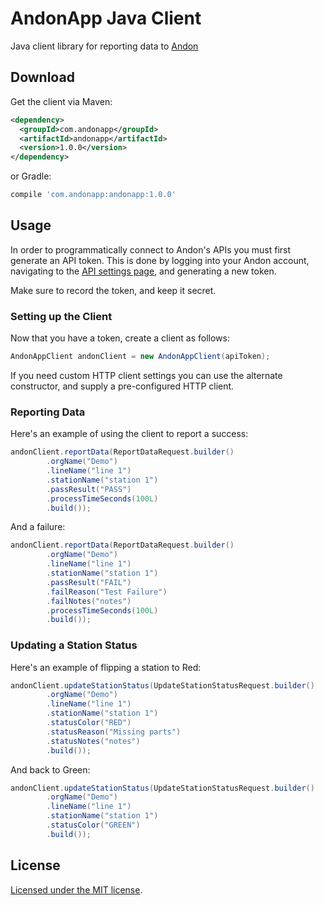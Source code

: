 # AndonApp Java Client

Java client library for reporting data to [Andon](https://www.andonapp.com/)

## Download

Get the client via Maven:

```xml
<dependency>
  <groupId>com.andonapp</groupId>
  <artifactId>andonapp</artifactId>
  <version>1.0.0</version>
</dependency>
```

or Gradle:

```gradle
compile 'com.andonapp:andonapp:1.0.0'
```

## Usage

In order to programmatically connect to Andon's APIs you must first generate an API token. This is done by logging into your Andon account, navigating to the [API settings page](https://portal.andonapp.com/settings/tokens), and generating a new token.

Make sure to record the token, and keep it secret.

### Setting up the Client

Now that you have a token, create a client as follows:

```java
AndonAppClient andonClient = new AndonAppClient(apiToken);
```

If you need custom HTTP client settings you can use the alternate constructor, and supply a pre-configured HTTP client.

### Reporting Data

Here's an example of using the client to report a success:

```java
andonClient.reportData(ReportDataRequest.builder()
		.orgName("Demo")
		.lineName("line 1")
		.stationName("station 1")
		.passResult("PASS")
		.processTimeSeconds(100L)
		.build());
```

And a failure:

```java
andonClient.reportData(ReportDataRequest.builder()
		.orgName("Demo")
		.lineName("line 1")
		.stationName("station 1")
		.passResult("FAIL")
		.failReason("Test Failure")
		.failNotes("notes")
		.processTimeSeconds(100L)
		.build());
```

### Updating a Station Status

Here's an example of flipping a station to Red:

```java
andonClient.updateStationStatus(UpdateStationStatusRequest.builder()
		.orgName("Demo")
		.lineName("line 1")
		.stationName("station 1")
		.statusColor("RED")
		.statusReason("Missing parts")
		.statusNotes("notes")
		.build());
```

And back to Green:

```java
andonClient.updateStationStatus(UpdateStationStatusRequest.builder()
		.orgName("Demo")
		.lineName("line 1")
		.stationName("station 1")
		.statusColor("GREEN")
		.build());
```

## License

[Licensed under the MIT license](LICENSE).
